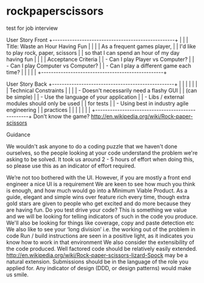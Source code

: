 # rockpaperscissors
test for job interview

User Story Front
+--------------------------------------------------+
|                                                  |
|     Title: Waste an Hour Having Fun              |
|                                                  |
| As a frequent games player,                      |
| I'd like to play rock, paper, scissors           |
| so that I can spend an hour of my day having fun |
|                                                  |
| Acceptance Criteria                              |
|  - Can I play Player vs Computer?                |
|  - Can I play Computer vs Computer?              |
|  - Can I play a different game each time?        |
|                                                  |
|                                                  |
+--------------------------------------------------+
 
User Story Back
+--------------------------------------------------+
|                                                  |
|                                                  |
|                                                  |
| Technical Constraints                            |
|                                                  |
| - Doesn't necessarily need a flashy GUI          |
|   (can be simple)                                |
| - Use the language of your application           |
| - Libs / external modules should only be used    |
|   for tests                                      |
| - Using best in industry agile engineering       |
|   practices                                      |
|                                                  |
|                                                  |
|                                                  |
+--------------------------------------------------+
Don't know the game? http://en.wikipedia.org/wiki/Rock-paper-scissors

Guidance

We wouldn't ask anyone to do a coding puzzle that we haven't done ourselves, so the people looking at your code understand the problem we're asking to be solved.
It took us around 2 - 5 hours of effort when doing this, so please use this as an indicator of effort required.

We’re not too bothered with the UI. However, if you are mostly a front end engineer a nice UI is a requirement
We are keen to see how much you think is enough, and how much would go into a Minimum Viable Product. As a guide, elegant and simple wins over feature rich every time, though extra gold stars are given to people who get excited and do more because they are having fun.
Do you test drive your code? This is something we value and we will be looking for telling indicators of such in the code you produce. We'll also be looking for things like coverage, copy and paste detection etc
We also like to see your ‘long division’ i.e. the working out of the problem in code
Run / build instructions are seen in a positive light, as it indicates you know how to work in that environment
We also consider the extensibility of the code produced. Well factored code should be relatively easily extended. http://en.wikipedia.org/wiki/Rock-paper-scissors-lizard-Spock may be a natural extension.
Submissions should be in the language of the role you applied for.
Any indicator of design (DDD, or design patterns) would make us smile.
